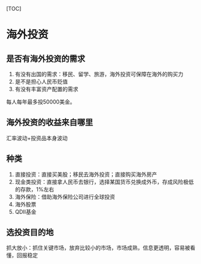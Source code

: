 [TOC]

# 海外投资
## 是否有海外投资的需求
1. 有没有出国的需求：移民、留学、旅游，海外投资可保障在海外的购买力
2. 是不是担心人民币贬值
3. 有没有丰富资产配置的需求  

每人每年最多投50000美金。

## 海外投资的收益来自哪里
汇率波动+投资品本身波动

## 种类
1. 直接投资：直接买美股；移民去海外投资；直接购买海外房产
2. 现金类投资：直接拿人民币去银行，选择某国货币兑换成外币，存成风险极低的存款，1%左右
3. 海外保险：借助海外保险公司进行全球投资
4. 海外股票
5. QDII基金

## 选投资目的地
抓大放小：抓住关键市场，放弃比较小的市场，市场成熟，信息更透明，容易被看懂，回报稳定

                      